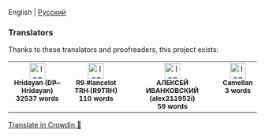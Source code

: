 English | [Русский](/docs/translators-ru.md)

### Translators

Thanks to these translators and proofreaders, this project exists:

<!-- CROWDIN-CONTRIBUTORS-START -->
<table>
  <tbody>
    <tr>
      <td align="center" valign="top">
        <a href="https://crowdin.com/profile/DP-Hridayan"><img alt="logo" style="width: 32px" src="https://crowdin-static.cf-downloads.crowdin.com/avatar/16319000/medium/83750741692d1ecb16b7de139291cb30.png" />
          <br />
          <sub><b>Hridayan (DP-Hridayan)</b></sub></a>
        <br />
        <sub><b>32537 words</b></sub>
      </td>
      <td align="center" valign="top">
        <a href="https://crowdin.com/profile/R9TRH"><img alt="logo" style="width: 32px" src="https://crowdin-static.cf-downloads.crowdin.com/avatar/16623243/medium/87137f31b65ee3f2e1a137eafcf9729d.jpeg" />
          <br />
          <sub><b>R9 #lancelot TRH (R9TRH)</b></sub></a>
        <br />
        <sub><b>110 words</b></sub>
      </td>
      <td align="center" valign="top">
        <a href="https://crowdin.com/profile/alex211952i"><img alt="logo" style="width: 32px" src="https://crowdin-static.cf-downloads.crowdin.com/avatar/16749463/medium/a5c4e3624bfd368750b8b82116a2dafb.png" />
          <br />
          <sub><b>АЛЕКСЕЙ ИВАНКОВСКИЙ (alex211952i)</b></sub></a>
        <br />
        <sub><b>59 words</b></sub>
      </td>
      <td align="center" valign="top">
        <a href="https://crowdin.com/profile/Camellan"><img alt="logo" style="width: 32px" src="https://crowdin-static.cf-downloads.crowdin.com/avatar/13410766/medium/b4019516b3323e817b7e77712961de69_default.png" />
          <br />
          <sub><b>Camellan</b></sub></a>
        <br />
        <sub><b>3 words</b></sub>
      </td>
    </tr>
  </tbody>
</table><a href="https://crowdin.com/project/ashellyou" target="_blank">Translate in Crowdin 🚀</a>
<!-- CROWDIN-CONTRIBUTORS-END -->
